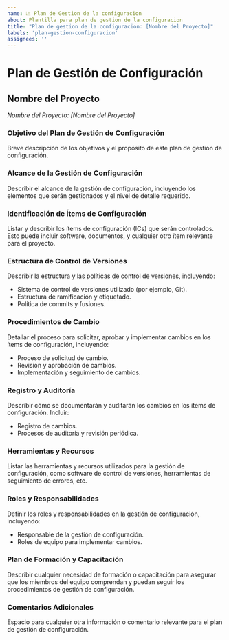 ```yaml
---
name: 📈 Plan de Gestion de la configuracion
about: Plantilla para plan de gestion de la configuracion
title: "Plan de gestion de la configuracion: [Nombre del Proyecto]"
labels: 'plan-gestion-configuracion'
assignees: ''
---
```


# Plan de Gestión de Configuración

## Nombre del Proyecto
*Nombre del Proyecto: [Nombre del Proyecto]*

### Objetivo del Plan de Gestión de Configuración
Breve descripción de los objetivos y el propósito de este plan de gestión de configuración.

### Alcance de la Gestión de Configuración
Describir el alcance de la gestión de configuración, incluyendo los elementos que serán gestionados y el nivel de detalle requerido.

### Identificación de Ítems de Configuración
Listar y describir los ítems de configuración (ICs) que serán controlados. Esto puede incluir software, documentos, y cualquier otro ítem relevante para el proyecto.

### Estructura de Control de Versiones
Describir la estructura y las políticas de control de versiones, incluyendo:
- Sistema de control de versiones utilizado (por ejemplo, Git).
- Estructura de ramificación y etiquetado.
- Política de commits y fusiones.

### Procedimientos de Cambio
Detallar el proceso para solicitar, aprobar y implementar cambios en los ítems de configuración, incluyendo:
- Proceso de solicitud de cambio.
- Revisión y aprobación de cambios.
- Implementación y seguimiento de cambios.

### Registro y Auditoría
Describir cómo se documentarán y auditarán los cambios en los ítems de configuración. Incluir:
- Registro de cambios.
- Procesos de auditoría y revisión periódica.

### Herramientas y Recursos
Listar las herramientas y recursos utilizados para la gestión de configuración, como software de control de versiones, herramientas de seguimiento de errores, etc.

### Roles y Responsabilidades
Definir los roles y responsabilidades en la gestión de configuración, incluyendo:
- Responsable de la gestión de configuración.
- Roles de equipo para implementar cambios.

### Plan de Formación y Capacitación
Describir cualquier necesidad de formación o capacitación para asegurar que los miembros del equipo comprendan y puedan seguir los procedimientos de gestión de configuración.

### Comentarios Adicionales
Espacio para cualquier otra información o comentario relevante para el plan de gestión de configuración.

